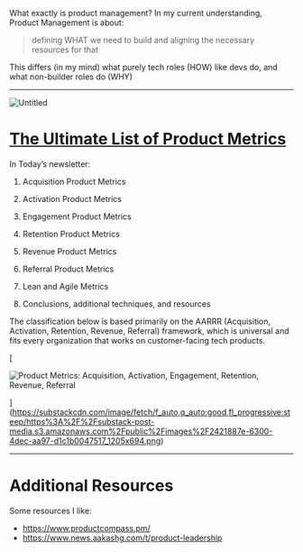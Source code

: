 What exactly is product management? In my current understanding, Product Management is about:
> defining WHAT we need to build and aligning the necessary resources for that

This differs (in my mind) what purely tech roles (HOW) like devs do, and what non-builder roles do (WHY)

----------
![Untitled](https://prod-files-secure.s3.us-west-2.amazonaws.com/56f3d122-cf5c-44f7-badf-6384ac445e55/26033d9b-3c49-480f-8258-34943b419e1c/Untitled.png)
# [The Ultimate List of Product Metrics](https://www.productcompass.pm/p/the-ultimate-list-of-product-metrics)

In Today’s newsletter:

1. Acquisition Product Metrics
    
2. Activation Product Metrics
    
3. Engagement Product Metrics
    
4. Retention Product Metrics
    
5. Revenue Product Metrics
    
6. Referral Product Metrics
    
7. Lean and Agile Metrics
    
8. Conclusions, additional techniques, and resources
    

The classification below is based primarily on the AARRR (Acquisition, Activation, Retention, Revenue, Referral) framework, which is universal and fits every organization that works on customer-facing tech products.

[

![Product Metrics: Acquisition, Activation, Engagement, Retention, Revenue, Referral](https://substackcdn.com/image/fetch/w_1456,c_limit,f_auto,q_auto:good,fl_progressive:steep/https%3A%2F%2Fsubstack-post-media.s3.amazonaws.com%2Fpublic%2Fimages%2F2421887e-6300-4dec-aa97-d1c1b0047517_1205x694.png "Product Metrics: Acquisition, Activation, Engagement, Retention, Revenue, Referral")

](https://substackcdn.com/image/fetch/f_auto,q_auto:good,fl_progressive:steep/https%3A%2F%2Fsubstack-post-media.s3.amazonaws.com%2Fpublic%2Fimages%2F2421887e-6300-4dec-aa97-d1c1b0047517_1205x694.png)


----------

# Additional Resources
Some resources I like:
- https://www.productcompass.pm/
- https://www.news.aakashg.com/t/product-leadership